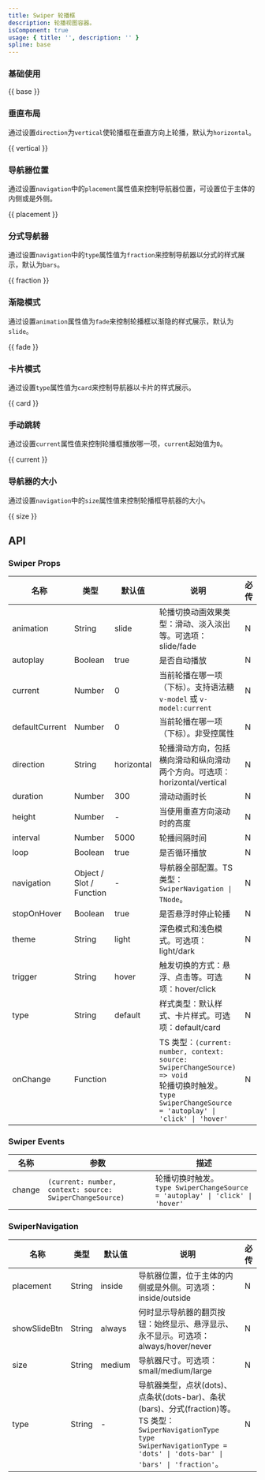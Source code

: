 ```yaml
---
title: Swiper 轮播框
description: 轮播视图容器。
isComponent: true
usage: { title: '', description: '' }
spline: base
---
```


### 基础使用

{{ base }}

### 垂直布局

通过设置`direction`为`vertical`使轮播框在垂直方向上轮播，默认为`horizontal`。

{{ vertical }}

### 导航器位置

通过设置`navigation`中的`placement`属性值来控制导航器位置，可设置位于主体的内侧或是外侧。

{{ placement }}

### 分式导航器

通过设置`navigation`中的`type`属性值为`fraction`来控制导航器以分式的样式展示，默认为`bars`。

{{ fraction }}

### 渐隐模式

通过设置`animation`属性值为`fade`来控制轮播框以渐隐的样式展示，默认为`slide`。

{{ fade }}

### 卡片模式

通过设置`type`属性值为`card`来控制导航器以卡片的样式展示。

{{ card }}

### 手动跳转

通过设置`current`属性值来控制轮播框播放哪一项，`current`起始值为`0`。

{{ current }}

### 导航器的大小

通过设置`navigation`中的`size`属性值来控制轮播框导航器的大小。

{{ size }}

## API

### Swiper Props

| 名称           | 类型                     | 默认值     | 说明                                                                                                                                                                 | 必传 |
| -------------- | ------------------------ | ---------- | -------------------------------------------------------------------------------------------------------------------------------------------------------------------- | ---- |
| animation      | String                   | slide      | 轮播切换动画效果类型：滑动、淡入淡出等。可选项：slide/fade                                                                                                           | N    |
| autoplay       | Boolean                  | true       | 是否自动播放                                                                                                                                                         | N    |
| current        | Number                   | 0          | 当前轮播在哪一项（下标）。支持语法糖 `v-model` 或 `v-model:current`                                                                                                  | N    |
| defaultCurrent | Number                   | 0          | 当前轮播在哪一项（下标）。非受控属性                                                                                                                                 | N    |
| direction      | String                   | horizontal | 轮播滑动方向，包括横向滑动和纵向滑动两个方向。可选项：horizontal/vertical                                                                                            | N    |
| duration       | Number                   | 300        | 滑动动画时长                                                                                                                                                         | N    |
| height         | Number                   | -          | 当使用垂直方向滚动时的高度                                                                                                                                           | N    |
| interval       | Number                   | 5000       | 轮播间隔时间                                                                                                                                                         | N    |
| loop           | Boolean                  | true       | 是否循环播放                                                                                                                                                         | N    |
| navigation     | Object / Slot / Function | -          | 导航器全部配置。TS 类型：`SwiperNavigation \| TNode`。                                                                                                               | N    |
| stopOnHover    | Boolean                  | true       | 是否悬浮时停止轮播                                                                                                                                                   | N    |
| theme          | String                   | light      | 深色模式和浅色模式。可选项：light/dark                                                                                                                               | N    |
| trigger        | String                   | hover      | 触发切换的方式：悬浮、点击等。可选项：hover/click                                                                                                                    | N    |
| type           | String                   | default    | 样式类型：默认样式、卡片样式。可选项：default/card                                                                                                                   | N    |
| onChange       | Function                 |            | TS 类型：`(current: number, context: source: SwiperChangeSource) => void`<br/>轮播切换时触发。<br/>`type SwiperChangeSource = 'autoplay' \| 'click' \| 'hover'`<br/> | N    |

### Swiper Events

| 名称   | 参数                                                     | 描述                                                                                   |
| ------ | -------------------------------------------------------- | -------------------------------------------------------------------------------------- |
| change | `(current: number, context: source: SwiperChangeSource)` | 轮播切换时触发。<br/>`type SwiperChangeSource = 'autoplay' \| 'click' \| 'hover'`<br/> |

### SwiperNavigation

| 名称         | 类型   | 默认值 | 说明                                                                                                                                                                                 | 必传 |
| ------------ | ------ | ------ | ------------------------------------------------------------------------------------------------------------------------------------------------------------------------------------ | ---- |
| placement    | String | inside | 导航器位置，位于主体的内侧或是外侧。可选项：inside/outside                                                                                                                           | N    |
| showSlideBtn | String | always | 何时显示导航器的翻页按钮：始终显示、悬浮显示、永不显示。可选项：always/hover/never                                                                                                   | N    |
| size         | String | medium | 导航器尺寸。可选项：small/medium/large                                                                                                                                               | N    |
| type         | String | -      | 导航器类型，点状(dots)、点条状(dots-bar)、条状(bars)、分式(fraction)等。TS 类型：`SwiperNavigationType` `type SwiperNavigationType = 'dots' \| 'dots-bar' \| 'bars' \| 'fraction'`。 | N    |
